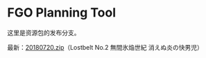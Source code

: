 # FGO Planning Tool

这里是资源包的发布分支。

最新：[20180720.zip](https://github.com/ssttkkl/FGO-Planning-Tool/raw/res-pack/20180720.zip)（Lostbelt No.2 無間氷焔世紀 消えぬ炎の快男児）
